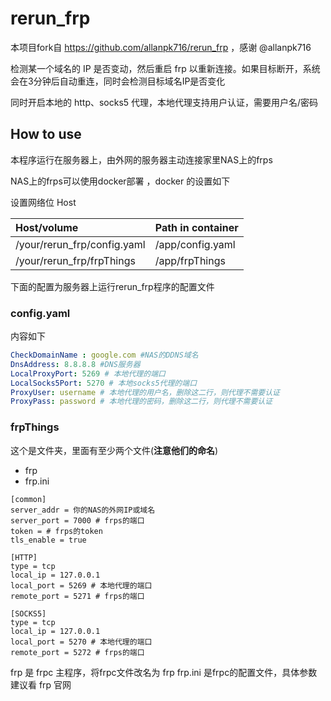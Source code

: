 # rerun_frp
本项目fork自 https://github.com/allanpk716/rerun_frp ，感谢 @allanpk716

检测某一个域名的 IP 是否变动，然后重启 frp 以重新连接。如果目标断开，系统会在3分钟后自动重连，同时会检测目标域名IP是否变化

同时开启本地的 http、socks5 代理，本地代理支持用户认证，需要用户名/密码

## How to use

本程序运行在服务器上，由外网的服务器主动连接家里NAS上的frps

NAS上的frps可以使用docker部署 ，docker 的设置如下

设置网络位 Host

| Host/volume                 | Path in container |
| :-------------------------- | :---------------- |
| /your/rerun_frp/config.yaml | /app/config.yaml  |
| /your/rerun_frp/frpThings   | /app/frpThings    |

下面的配置为服务器上运行rerun_frp程序的配置文件
### config.yaml 

内容如下

```yaml
CheckDomainName : google.com #NAS的DDNS域名
DnsAddress: 8.8.8.8 #DNS服务器
LocalProxyPort: 5269 # 本地代理的端口
LocalSocks5Port: 5270 # 本地socks5代理的端口
ProxyUser: username # 本地代理的用户名，删除这二行，则代理不需要认证
ProxyPass: password # 本地代理的密码，删除这二行，则代理不需要认证
```

### frpThings

这个是文件夹，里面有至少两个文件(**注意他们的命名**)

* frp
* frp.ini

```
[common]
server_addr = 你的NAS的外网IP或域名
server_port = 7000 # frps的端口
token = # frps的token
tls_enable = true

[HTTP]
type = tcp
local_ip = 127.0.0.1
local_port = 5269 # 本地代理的端口
remote_port = 5271 # frps的端口

[SOCKS5]
type = tcp
local_ip = 127.0.0.1
local_port = 5270 # 本地代理的端口
remote_port = 5272 # frps的端口
```
frp 是 frpc 主程序，将frpc文件改名为 frp
frp.ini 是frpc的配置文件，具体参数建议看 frp 官网
